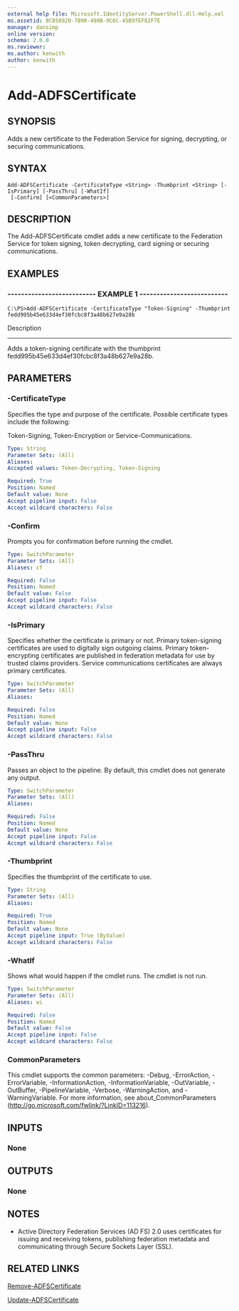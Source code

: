 ```yaml
---
external help file: Microsoft.IdentityServer.PowerShell.dll-Help.xml
ms.assetid: 8C858920-7B90-490B-9C6C-45B97EF82F7E
manager: dansimp
online version: 
schema: 2.0.0
ms.reviewer:
ms.author: kenwith
author: kenwith
---
```


# Add-ADFSCertificate

## SYNOPSIS
Adds a new certificate to the Federation Service for signing, decrypting, or securing communications.

## SYNTAX

```
Add-ADFSCertificate -CertificateType <String> -Thumbprint <String> [-IsPrimary] [-PassThru] [-WhatIf]
 [-Confirm] [<CommonParameters>]
```

## DESCRIPTION
The Add-ADFSCertificate cmdlet adds a new certificate to the Federation Service for token signing, token decrypting, card signing or securing communications.

## EXAMPLES

### -------------------------- EXAMPLE 1 --------------------------
```
C:\PS>Add-ADFSCertificate -CertificateType "Token-Signing" -Thumbprint ‎fedd995b45e633d4ef30fcbc8f3a48b627e9a28b
```

Description

-----------

Adds a token-signing certificate with the thumbprint fedd995b45e633d4ef30fcbc8f3a48b627e9a28b.

## PARAMETERS

### -CertificateType
Specifies the type and purpose of the certificate.
Possible certificate types include the following:

Token-Signing, Token-Encryption or Service-Communications.

```yaml
Type: String
Parameter Sets: (All)
Aliases: 
Accepted values: Token-Decrypting, Token-Signing

Required: True
Position: Named
Default value: None
Accept pipeline input: False
Accept wildcard characters: False
```

### -Confirm
Prompts you for confirmation before running the cmdlet.

```yaml
Type: SwitchParameter
Parameter Sets: (All)
Aliases: cf

Required: False
Position: Named
Default value: False
Accept pipeline input: False
Accept wildcard characters: False
```

### -IsPrimary
Specifies whether the certificate is primary or not. 
Primary token-signing certificates are used to digitally sign outgoing claims. 
Primary token-encrypting certificates are published in federation metadata for use by trusted claims providers. 
Service communications certificates are always primary certificates.

```yaml
Type: SwitchParameter
Parameter Sets: (All)
Aliases: 

Required: False
Position: Named
Default value: None
Accept pipeline input: False
Accept wildcard characters: False
```

### -PassThru
Passes an object to the pipeline.
By default, this cmdlet does not generate any output.

```yaml
Type: SwitchParameter
Parameter Sets: (All)
Aliases: 

Required: False
Position: Named
Default value: None
Accept pipeline input: False
Accept wildcard characters: False
```

### -Thumbprint
Specifies the thumbprint of the certificate to use.

```yaml
Type: String
Parameter Sets: (All)
Aliases: 

Required: True
Position: Named
Default value: None
Accept pipeline input: True (ByValue)
Accept wildcard characters: False
```

### -WhatIf
Shows what would happen if the cmdlet runs.
The cmdlet is not run.

```yaml
Type: SwitchParameter
Parameter Sets: (All)
Aliases: wi

Required: False
Position: Named
Default value: False
Accept pipeline input: False
Accept wildcard characters: False
```

### CommonParameters
This cmdlet supports the common parameters: -Debug, -ErrorAction, -ErrorVariable, -InformationAction, -InformationVariable, -OutVariable, -OutBuffer, -PipelineVariable, -Verbose, -WarningAction, and -WarningVariable. For more information, see about_CommonParameters (http://go.microsoft.com/fwlink/?LinkID=113216).

## INPUTS

### None

## OUTPUTS

### None

## NOTES
* Active Directory Federation Services (AD FS) 2.0 uses certificates for issuing and receiving tokens, publishing federation metadata and communicating through Secure Sockets Layer (SSL).

## RELATED LINKS

[Remove-ADFSCertificate](./Remove-ADFSCertificate.md)

[Update-ADFSCertificate](./Update-ADFSCertificate.md)

